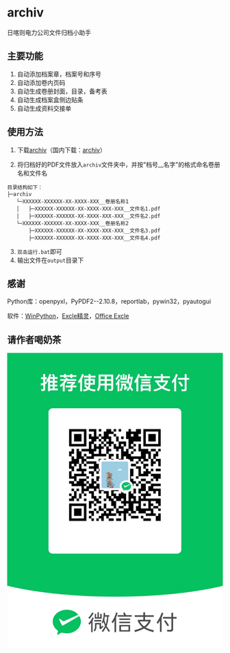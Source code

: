 # archiv

日喀则电力公司文件归档小助手

## 主要功能

1. 自动添加档案章，档案号和序号
2. 自动添加卷内页码
3. 自动生成卷册封面，目录，备考表
4. 自动生成档案盒侧边贴条
5. 自动生成资料交接单

## 使用方法

1. 下载[archiv](https://github.com/rcqed/archiv/releases/download/1.0/archiv_v1.0.7z)（国内下载：[archiv](https://gitee.com/rcqed/archiv/releases/download/1.0/archiv_v1.0.7z)）

2. 将归档好的PDF文件放入``archiv``文件夹中，并按"档号__名字"的格式命名卷册名和文件名

```
目录结构如下：
├─archiv
   └─XXXXXX-XXXXXX-XX-XXXX-XXX__卷册名称1
   │   ├─XXXXXX-XXXXXX-XX-XXXX-XXX-XXX__文件名1.pdf
   │   ├─XXXXXX-XXXXXX-XX-XXXX-XXX-XXX__文件名2.pdf
   └─XXXXXX-XXXXXX-XX-XXXX-XXX__卷册名称2
       ├─XXXXXX-XXXXXX-XX-XXXX-XXX-XXX__文件名3.pdf
       ├─XXXXXX-XXXXXX-XX-XXXX-XXX-XXX__文件名4.pdf
```

3. ``双击运行.bat``即可
4. 输出文件在``output``目录下

## 感谢

Python库：openpyxl，PyPDF2--2.10.8，reportlab，pywin32，pyautogui

软件：[WinPython](http://winpython.github.io/)，[Excle精灵](https://lestore.lenovo.com/detail/L105090)，[Office Excle](https://www.microsoftstore.com.cn/software/office)

## 请作者喝奶茶

![support](./config/support.png)
